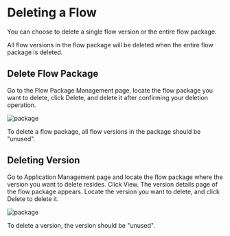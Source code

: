 # Deleting a Flow

You can choose to delete a single flow version or the entire flow package.

All flow versions in the flow package will be deleted when the entire flow package is deleted.

## Delete Flow Package

Go to the Flow Package Management page, locate the flow package you want to delete, click Delete, and delete it after confirming your deletion operation.

![package](https://docimages.blob.core.chinacloudapi.cn/images/EnglishDocumentImage/deleteflowpackage20210506.png)

To delete a flow package, all flow versions in the package should be "unused".

## Deleting Version

Go to Application Management page and locate the flow package where the version you want to delete resides. Click View. The version details page of the flow package appears. Locate the version you want to delete, and click Delete to delete it.

![package](https://docimages.blob.core.chinacloudapi.cn/images/EnglishDocumentImage/deleteversion20210506.png)

To delete a version, the version should be "unused".